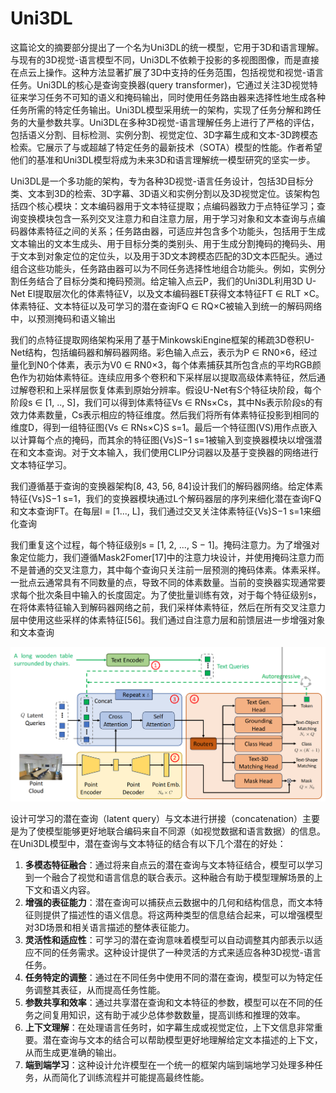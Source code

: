 # Uni3DL

这篇论文的摘要部分提出了一个名为Uni3DL的统一模型，它用于3D和语言理解。与现有的3D视觉-语言模型不同，Uni3DL不依赖于投影的多视图图像，而是直接在点云上操作。这种方法显著扩展了3D中支持的任务范围，包括视觉和视觉-语言任务。Uni3DL的核心是查询变换器(query transformer)，它通过关注3D视觉特征来学习任务不可知的语义和掩码输出，同时使用任务路由器来选择性地生成各种任务所需的特定任务输出。Uni3DL模型采用统一的架构，实现了任务分解和跨任务的大量参数共享。Uni3DL在多种3D视觉-语言理解任务上进行了严格的评估，包括语义分割、目标检测、实例分割、视觉定位、3D字幕生成和文本-3D跨模态检索。它展示了与或超越了特定任务的最新技术（SOTA）模型的性能。作者希望他们的基准和Uni3DL模型将成为未来3D和语言理解统一模型研究的坚实一步。

Uni3DL是一个多功能的架构，专为各种3D视觉-语言任务设计，包括3D目标分类、文本到3D的检索、3D字幕、3D语义和实例分割以及3D视觉定位。该架构包括四个核心模块：文本编码器用于文本特征提取；点编码器致力于点特征学习；查询变换模块包含一系列交叉注意力和自注意力层，用于学习对象和文本查询与点编码器体素特征之间的关系；任务路由器，可适应并包含多个功能头，包括用于生成文本输出的文本生成头、用于目标分类的类别头、用于生成分割掩码的掩码头、用于文本到对象定位的定位头，以及用于3D文本跨模态匹配的3D文本匹配头。通过组合这些功能头，任务路由器可以为不同任务选择性地组合功能头。例如，实例分割任务结合了目标分类和掩码预测。给定输入点云P，我们的Uni3DL利用3D U-Net EI提取层次化的体素特征V，以及文本编码器ET获得文本特征FT ∈ RLT ×C。体素特征、文本特征以及可学习的潜在查询FQ ∈ RQ×C被输入到统一的解码网络中，以预测掩码和语义输出

我们的点特征提取网络架构采用了基于MinkowskiEngine框架的稀疏3D卷积U-Net结构，包括编码器和解码器网络。彩色输入点云，表示为P ∈ RN0×6，经过量化到N0个体素，表示为V0 ∈ RN0×3，每个体素捕获其所包含点的平均RGB颜色作为初始体素特征。连续应用多个卷积和下采样层以提取高级体素特征，然后通过解卷积和上采样层恢复体素到原始分辨率。假设U-Net有S个特征块阶段，每个阶段s ∈ [1, .., S]，我们可以得到体素特征Vs ∈ RNs×Cs，其中Ns表示阶段s的有效力体素数量，Cs表示相应的特征维度。然后我们将所有体素特征投影到相同的维度D，得到一组特征图{Vs ∈ RNs×C}S s=1。最后一个特征图(VS)用作点嵌入以计算每个点的掩码，而其余的特征图{Vs}S−1 s=1被输入到变换器模块以增强潜在和文本查询。对于文本输入，我们使用CLIP分词器以及基于变换器的网络进行文本特征学习。

我们遵循基于查询的变换器架构[8, 43, 56, 84]设计我们的解码器网络。给定体素特征{Vs}S−1 s=1，我们的变换器模块通过L个解码器层的序列来细化潜在查询FQ和文本查询FT。在每层l = [1..., L]，我们通过交叉关注体素特征{Vs}S−1 s=1来细化查询

我们重复这个过程，每个特征级别s = [1, 2, ..., S − 1]。掩码注意力。为了增强对象定位能力，我们遵循Mask2Fomer[17]中的注意力块设计，并使用掩码注意力而不是普通的交叉注意力，其中每个查询只关注前一层预测的掩码体素。体素采样。一批点云通常具有不同数量的点，导致不同的体素数量。当前的变换器实现通常要求每个批次条目中输入的长度固定。为了使批量训练有效，对于每个特征级别s，在将体素特征输入到解码器网络之前，我们采样体素特征，然后在所有交叉注意力层中使用这些采样的体素特征[56]。我们通过自注意力层和前馈层进一步增强对象和文本查询

![iamge](1.png)

设计可学习的潜在查询（latent query）与文本进行拼接（concatenation）主要是为了使模型能够更好地联合编码来自不同源（如视觉数据和语言数据）的信息。在Uni3DL模型中，潜在查询与文本特征的结合有以下几个潜在的好处：

1. **多模态特征融合**：通过将来自点云的潜在查询与文本特征结合，模型可以学习到一个融合了视觉和语言信息的联合表示。这种融合有助于模型理解场景的上下文和语义内容。
2. **增强的表征能力**：潜在查询可以捕获点云数据中的几何和结构信息，而文本特征则提供了描述性的语义信息。将这两种类型的信息结合起来，可以增强模型对3D场景和相关语言描述的整体表征能力。
3. **灵活性和适应性**：可学习的潜在查询意味着模型可以自动调整其内部表示以适应不同的任务需求。这种设计提供了一种灵活的方式来适应各种3D视觉-语言任务。
4. **任务特定的调整**：通过在不同任务中使用不同的潜在查询，模型可以为特定任务调整其表征，从而提高任务性能。
5. **参数共享和效率**：通过共享潜在查询和文本特征的参数，模型可以在不同的任务之间复用知识，这有助于减少总体参数数量，提高训练和推理的效率。
6. **上下文理解**：在处理语言任务时，如字幕生成或视觉定位，上下文信息非常重要。潜在查询与文本的结合可以帮助模型更好地理解给定文本描述的上下文，从而生成更准确的输出。
7. **端到端学习**：这种设计允许模型在一个统一的框架内端到端地学习处理多种任务，从而简化了训练流程并可能提高最终性能。